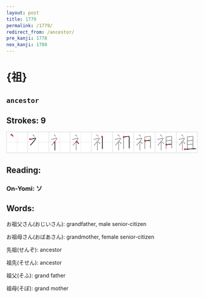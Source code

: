 ```yaml
---
layout: post
title: 1779
permalink: /1779/
redirect_from: /ancestor/
pre_kanji: 1778
nex_kanji: 1780
---
```


# {祖}

## `ancestor`

## Strokes: 9

<div class="stroke"><img src="../images/E7A596.png" /></div>

## Reading:

### On-Yomi: ソ

## Words:

お祖父さん(おじいさん): grandfather, male senior-citizen

お祖母さん(おばあさん): grandmother, female senior-citizen

先祖(せんぞ): ancestor

祖先(そせん): ancestor

祖父(そふ): grand father

祖母(そぼ): grand mother
